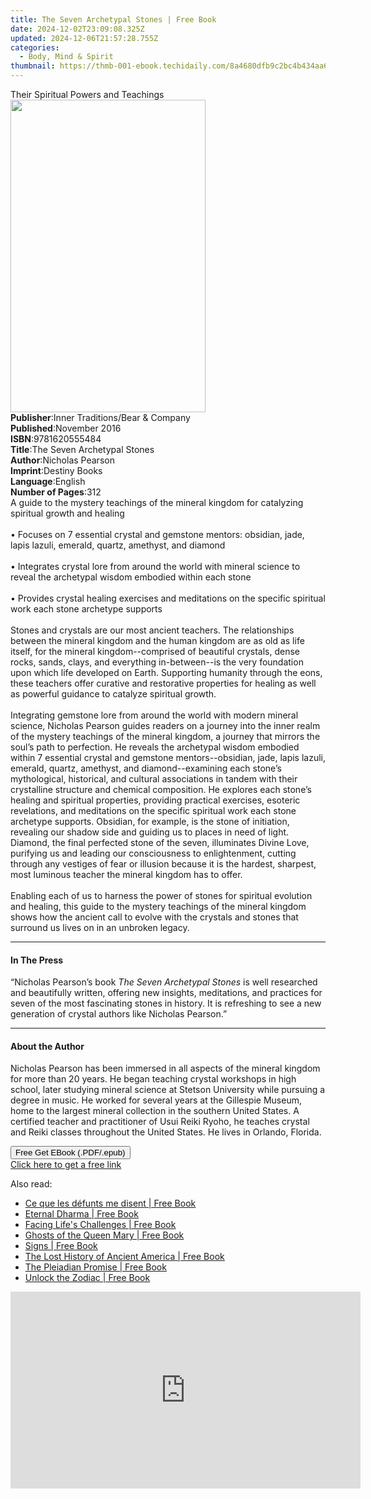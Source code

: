 ```yaml
---
title: The Seven Archetypal Stones | Free Book
date: 2024-12-02T23:09:08.325Z
updated: 2024-12-06T21:57:28.755Z
categories:
  - Body, Mind & Spirit
thumbnail: https://thmb-001-ebook.techidaily.com/8a4680dfb9c2bc4b434aa65851f8c3a475d80413eeed50480ac6e9d77cd2121e.jpg
---
```

<main id="book-container">
  <div class="flex flex-col">
    <div class="book-brief flex-1 py-6 px-4 sm:p-6 md:py-10 md:px-8">
      <!-- brief-->
      <div class="book-brief-main">Their Spiritual Powers and Teachings</div>
    </div>
    <div
      class="book-meta-info flex-1 grid gap-4 col-start-1 col-end-3 row-start-1 sm:mb-6 sm:grid-cols-4 lg:gap-6 lg:col-start-2 lg:row-end-6 lg:row-span-6 lg:mb-0"
    >
      <div
        class="book-meta-info-left place-content-center mt-4 p-4 text-sm leading-6 col-start-2 col-span-2 dark:text-slate-400"
      >
        <img
          class="w-full h-500 object-cover rounded-lg sm:h-255 sm:col-span-2 lg:col-span-full"
          src="https://img-001-ebook.techidaily.com/20379d20affb9ceb273fdf8f0dedc41015d33b07f51a0febcefb8cb082c62058.jpg"
          alt=""
          width="312"
          height="500"
        />
      </div>
      <div
        class="book-meta-info-right mt-2 col-start-1 row-start-2 col-span-3 self-center"
      >
        <!-- meta data  -->
        <div class="flex flex-col px-4 md:px-8">
          <div class="flex-1">
            <strong>Publisher</strong>:<span class="px-2"
              >Inner Traditions/Bear &amp; Company</span
            >
          </div>
          <div class="flex-1">
            <strong>Published</strong>:<span class="px-2">November 2016</span>
          </div>
          <div class="flex-1">
            <strong>ISBN</strong>:<span class="px-2">9781620555484</span>
          </div>
          <div class="flex-1">
            <strong>Title</strong>:<span class="px-2"
              >The Seven Archetypal Stones</span
            >
          </div>
          <div class="flex-1">
            <strong>Author</strong>:<span class="px-2">Nicholas Pearson</span>
          </div>
          <div class="flex-1">
            <strong>Imprint</strong>:<span class="px-2">Destiny Books</span>
          </div>
          <div class="flex-1">
            <strong>Language</strong>:<span class="px-2">English</span>
          </div>
          <div class="flex-1">
            <strong>Number of Pages</strong>:<span class="px-2">312</span>
          </div>
        </div>
      </div>
    </div>
    <div class="book-description flex-1 py-6 px-4 sm:p-6 md:py-10 md:px-8">
      <div class="book-description-main">
        <div accordion-content="" id="description">
          A guide to the mystery teachings of the mineral kingdom for catalyzing
          spiritual growth and healing<br /><br />• Focuses on 7 essential
          crystal and gemstone mentors: obsidian, jade, lapis lazuli, emerald,
          quartz, amethyst, and diamond<br /><br />• Integrates crystal lore
          from around the world with mineral science to reveal the archetypal
          wisdom embodied within each stone <br /><br />• Provides crystal
          healing exercises and meditations on the specific spiritual work each
          stone archetype supports<br /><br />Stones and crystals are our most
          ancient teachers. The relationships between the mineral kingdom and
          the human kingdom are as old as life itself, for the mineral
          kingdom--comprised of beautiful crystals, dense rocks, sands, clays,
          and everything in-between--is the very foundation upon which life
          developed on Earth. Supporting humanity through the eons, these
          teachers offer curative and restorative properties for healing as well
          as powerful guidance to catalyze spiritual growth.<br /><br />Integrating
          gemstone lore from around the world with modern mineral science,
          Nicholas Pearson guides readers on a journey into the inner realm of
          the mystery teachings of the mineral kingdom, a journey that mirrors
          the soul’s path to perfection. He reveals the archetypal wisdom
          embodied within 7 essential crystal and gemstone mentors--obsidian,
          jade, lapis lazuli, emerald, quartz, amethyst, and diamond--examining
          each stone’s mythological, historical, and cultural associations in
          tandem with their crystalline structure and chemical composition. He
          explores each stone’s healing and spiritual properties, providing
          practical exercises, esoteric revelations, and meditations on the
          specific spiritual work each stone archetype supports. Obsidian, for
          example, is the stone of initiation, revealing our shadow side and
          guiding us to places in need of light. Diamond, the final perfected
          stone of the seven, illuminates Divine Love, purifying us and leading
          our consciousness to enlightenment, cutting through any vestiges of
          fear or illusion because it is the hardest, sharpest, most luminous
          teacher the mineral kingdom has to offer.<br /><br />Enabling each of
          us to harness the power of stones for spiritual evolution and healing,
          this guide to the mystery teachings of the mineral kingdom shows how
          the ancient call to evolve with the crystals and stones that surround
          us lives on in an unbroken legacy.
        </div>
        <div class="accordion-fader"></div>
      </div>
    </div>
    <div class="book-excerpts flex-1 py-6 px-4 sm:p-6 md:py-10 md:px-8">
      <!-- excerpts-->
      <div class="book-excerpts-main">
        <hr />
        <h4 class="placeholder placeholder-heading">
          <span>In The Press</span>
        </h4>
        <p>
          “Nicholas Pearson’s book <i>The Seven Archetypal Stones</i> is well
          researched and beautifully written, offering new insights,
          meditations, and practices for seven of the most fascinating stones in
          history. It is refreshing to see a new generation of crystal authors
          like Nicholas Pearson.”
        </p>
      </div>
    </div>
    <div class="book-about-author flex-1 py-6 px-4 sm:p-6 md:py-10 md:px-8">
      <!-- about author-->
      <div class="book-main-author-main">
        <hr />
        <h4 class="placeholder placeholder-heading">
          <span>About the Author</span>
        </h4>
        <p>
          Nicholas Pearson has been immersed in all aspects of the mineral
          kingdom for more than 20 years. He began teaching crystal workshops in
          high school, later studying mineral science at Stetson University
          while pursuing a degree in music. He worked for several years at the
          Gillespie Museum, home to the largest mineral collection in the
          southern United States. A certified teacher and practitioner of Usui
          Reiki Ryoho, he teaches crystal and Reiki classes throughout the
          United States. He lives in Orlando, Florida.
        </p>
      </div>
    </div>
    <div class="book-free-get flex-1 py-6 px-4 sm:p-6 md:py-10 md:px-8">
      <button
        id="btn-free-get"
        class="bg-blue-500 hover:bg-blue-700 text-white font-bold py-2 px-4 rounded"
      >
        Free Get EBook (.PDF/.epub)
      </button>
      <div id="countdown-display" class="px-2 text-lg mt-2"></div>
      <a
        id="free-link"
        class="hidden bg-blue-500 hover:bg-blue-700 text-white font-bold py-2 px-4 rounded"
        href="https://www.ebooks.com/en-us/book/95782629/the-seven-archetypal-stones/nicholas-pearson/"
        target="_blank"
        >Click here to get a free link</a
      >
    </div>
    <script>
      let countdownTime = 0;
      let countdownInterval = null;
      document
        .getElementById('btn-free-get')
        .addEventListener('click', startCountdown);
      function startCountdown() {
        countdownTime = new Date().getTime() + 60000 * 3;
        countdownInterval = setInterval(updateCountdown, 1000);
        document.getElementById('btn-free-get').disabled = true;
        document
          .getElementById('btn-free-get')
          .classList.add('bg-gray-500', 'cursor-not-allowed');
      }
      function updateCountdown() {
        let currentTime = new Date().getTime();
        let timeLeft = countdownTime - currentTime;
        let secondsLeft = Math.floor(timeLeft / 1000);
        document.getElementById('countdown-display').innerHTML =
          `Remaining time: ${secondsLeft} seconds.`;
        if (secondsLeft <= 0) {
          clearInterval(countdownInterval);
          document.getElementById('btn-free-get').classList.add('hidden');
          document.getElementById('free-link').classList.remove('hidden');
          document.getElementById('countdown-display').innerHTML = '';
        }
      }
    </script>
  </div>
</main>

<ins class="adsbygoogle"
      style="display:block"
      data-ad-client="ca-pub-7571918770474297"
      data-ad-slot="8358498916"
      data-ad-format="auto"
      data-full-width-responsive="true"></ins>
    

<span class="atpl-alsoreadstyle">Also read:</span>
<div><ul>
<li><a href="https://novels-ebooks.techidaily.com/209514897-9782824631004-ce-que-les-defunts-me-disent/"><u>Ce que les défunts me disent | Free Book</u></a></li>
<li><a href="https://novels-ebooks.techidaily.com/209516540-9781632659613-eternal-dharma/"><u>Eternal Dharma | Free Book</u></a></li>
<li><a href="https://novels-ebooks.techidaily.com/209515671-9781401933418-facing-lifes-challenges/"><u>Facing Life's Challenges | Free Book</u></a></li>
<li><a href="https://novels-ebooks.techidaily.com/209515004-9781625848000-ghosts-of-the-queen-mary/"><u>Ghosts of the Queen Mary | Free Book</u></a></li>
<li><a href="https://novels-ebooks.techidaily.com/209515647-9780399591600-signs/"><u>Signs | Free Book</u></a></li>
<li><a href="https://novels-ebooks.techidaily.com/209516543-9781632659330-the-lost-history-of-ancient-america/"><u>The Lost History of Ancient America | Free Book</u></a></li>
<li><a href="https://novels-ebooks.techidaily.com/209516541-9781632659576-the-pleiadian-promise/"><u>The Pleiadian Promise | Free Book</u></a></li>
<li><a href="https://novels-ebooks.techidaily.com/209513554-9781612834368-unlock-the-zodiac/"><u>Unlock the Zodiac | Free Book</u></a></li>
</ul></div>

<!-- affiliate ads begin -->
<iframe width="560" height="315" src="https://www.youtube.com/embed/SyMZxS9479s?si=0T6zZpyN2LBftFTM" title="YouTube video player" frameborder="0" allow="accelerometer; autoplay; clipboard-write; encrypted-media; gyroscope; picture-in-picture; web-share" referrerpolicy="strict-origin-when-cross-origin" allowfullscreen></iframe>
<!-- affiliate ads end -->

